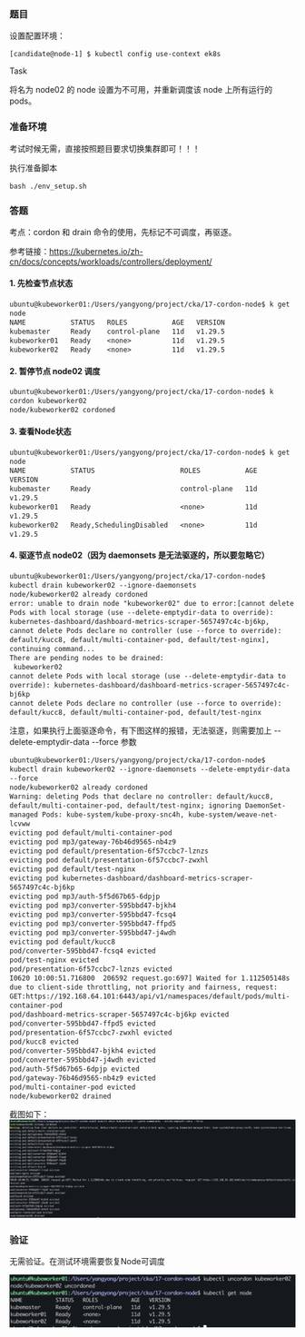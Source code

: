 ### 题目

设置配置环境：

    [candidate@node-1] $ kubectl config use-context ek8s

Task

将名为 node02 的 node 设置为不可用，并重新调度该 node 上所有运行的 pods。

### 准备环境

考试时候无需，直接按照题目要求切换集群即可！！！

执行准备脚本

    bash ./env_setup.sh

### 答题

考点：cordon 和 drain 命令的使用，先标记不可调度，再驱逐。

参考链接：https://kubernetes.io/zh-cn/docs/concepts/workloads/controllers/deployment/

#### 1. 先检查节点状态

```
ubuntu@kubeworker01:/Users/yangyong/project/cka/17-cordon-node$ k get node
NAME           STATUS   ROLES           AGE   VERSION
kubemaster     Ready    control-plane   11d   v1.29.5
kubeworker01   Ready    <none>          11d   v1.29.5
kubeworker02   Ready    <none>          11d   v1.29.5
```

#### 2. 暂停节点 node02 调度

```
ubuntu@kubeworker01:/Users/yangyong/project/cka/17-cordon-node$ k cordon kubeworker02
node/kubeworker02 cordoned
```

#### 3. 查看Node状态

```
ubuntu@kubeworker01:/Users/yangyong/project/cka/17-cordon-node$ k get node
NAME           STATUS                     ROLES           AGE   VERSION
kubemaster     Ready                      control-plane   11d   v1.29.5
kubeworker01   Ready                      <none>          11d   v1.29.5
kubeworker02   Ready,SchedulingDisabled   <none>          11d   v1.29.5
```

#### 4. 驱逐节点 node02（因为 daemonsets 是无法驱逐的，所以要忽略它）

```
ubuntu@kubeworker01:/Users/yangyong/project/cka/17-cordon-node$ kubectl drain kubeworker02 --ignore-daemonsets
node/kubeworker02 already cordoned
error: unable to drain node "kubeworker02" due to error:[cannot delete Pods with local storage (use --delete-emptydir-data to override): kubernetes-dashboard/dashboard-metrics-scraper-5657497c4c-bj6kp, cannot delete Pods declare no controller (use --force to override): default/kucc8, default/multi-container-pod, default/test-nginx], continuing command...
There are pending nodes to be drained:
 kubeworker02
cannot delete Pods with local storage (use --delete-emptydir-data to override): kubernetes-dashboard/dashboard-metrics-scraper-5657497c4c-bj6kp
cannot delete Pods declare no controller (use --force to override): default/kucc8, default/multi-container-pod, default/test-nginx
```

注意，如果执行上面驱逐命令，有下图这样的报错，无法驱逐，则需要加上 --delete-emptydir-data --force 参数

```
ubuntu@kubeworker01:/Users/yangyong/project/cka/17-cordon-node$ kubectl drain kubeworker02 --ignore-daemonsets --delete-emptydir-data --force
node/kubeworker02 already cordoned
Warning: deleting Pods that declare no controller: default/kucc8, default/multi-container-pod, default/test-nginx; ignoring DaemonSet-managed Pods: kube-system/kube-proxy-snc4h, kube-system/weave-net-lcvww
evicting pod default/multi-container-pod
evicting pod mp3/gateway-76b46d9565-nb4z9
evicting pod default/presentation-6f57ccbc7-lznzs
evicting pod default/presentation-6f57ccbc7-zwxhl
evicting pod default/test-nginx
evicting pod kubernetes-dashboard/dashboard-metrics-scraper-5657497c4c-bj6kp
evicting pod mp3/auth-5f5d67b65-6dpjp
evicting pod mp3/converter-595bbd47-bjkh4
evicting pod mp3/converter-595bbd47-fcsq4
evicting pod mp3/converter-595bbd47-ffpd5
evicting pod mp3/converter-595bbd47-j4wdh
evicting pod default/kucc8
pod/converter-595bbd47-fcsq4 evicted
pod/test-nginx evicted
pod/presentation-6f57ccbc7-lznzs evicted
I0620 10:00:51.716800  206592 request.go:697] Waited for 1.112505148s due to client-side throttling, not priority and fairness, request: GET:https://192.168.64.101:6443/api/v1/namespaces/default/pods/multi-container-pod
pod/dashboard-metrics-scraper-5657497c4c-bj6kp evicted
pod/converter-595bbd47-ffpd5 evicted
pod/presentation-6f57ccbc7-zwxhl evicted
pod/kucc8 evicted
pod/converter-595bbd47-bjkh4 evicted
pod/converter-595bbd47-j4wdh evicted
pod/auth-5f5d67b65-6dpjp evicted
pod/gateway-76b46d9565-nb4z9 evicted
pod/multi-container-pod evicted
node/kubeworker02 drained
```

截图如下：
![](17-1.png)

### 验证

无需验证。在测试环境需要恢复Node可调度

![](17-2.png)